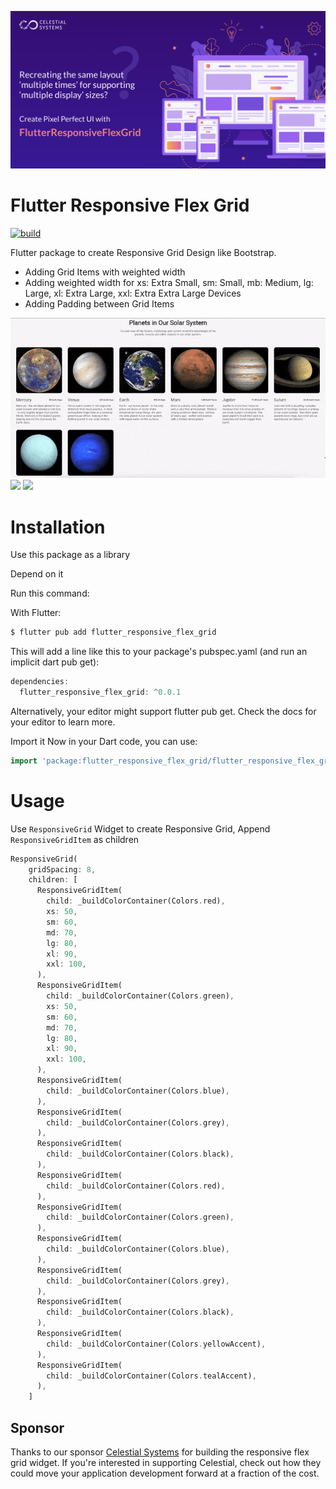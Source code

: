 
[![](package_banner.png)](https://celestialsys.com)

# Flutter Responsive Flex Grid 

[![build](https://github.com/CelestialSystem/ResponsiveFlexGrid-Flutter/actions/workflows/ci-cd.yml/badge.svg)](https://github.com/CelestialSystem/ResponsiveFlexGrid-Flutter/actions/workflows/ci-cd.yml)

Flutter package to create Responsive Grid Design like Bootstrap.


- Adding Grid Items with weighted width
- Adding weighted width for xs: Extra Small, sm: Small, mb: Medium, lg: Large, xl: Extra Large, xxl: Extra Extra Large Devices
- Adding Padding between Grid Items

![](example_anim.gif)
![](iOS_example.gif)
![](android_example.gif)

# Installation
Use this package as a library

Depend on it

Run this command:

With Flutter:
```dart
$ flutter pub add flutter_responsive_flex_grid
```

This will add a line like this to your package's pubspec.yaml (and run an implicit dart pub get):
```dart
dependencies:
  flutter_responsive_flex_grid: ^0.0.1
```
Alternatively, your editor might support flutter pub get. Check the docs for your editor to learn more.

Import it
Now in your Dart code, you can use:
```dart
import 'package:flutter_responsive_flex_grid/flutter_responsive_flex_grid.dart';
```



# Usage

Use `ResponsiveGrid` Widget to create Responsive Grid, Append `ResponsiveGridItem` as children

```dart
ResponsiveGrid(
    gridSpacing: 8,
    children: [
      ResponsiveGridItem(
        child: _buildColorContainer(Colors.red),
        xs: 50,
        sm: 60,
        md: 70,
        lg: 80,
        xl: 90,
        xxl: 100,
      ),
      ResponsiveGridItem(
        child: _buildColorContainer(Colors.green),
        xs: 50,
        sm: 60,
        md: 70,
        lg: 80,
        xl: 90,
        xxl: 100,
      ),
      ResponsiveGridItem(
        child: _buildColorContainer(Colors.blue),
      ),
      ResponsiveGridItem(
        child: _buildColorContainer(Colors.grey),
      ),
      ResponsiveGridItem(
        child: _buildColorContainer(Colors.black),
      ),
      ResponsiveGridItem(
        child: _buildColorContainer(Colors.red),
      ),
      ResponsiveGridItem(
        child: _buildColorContainer(Colors.green),
      ),
      ResponsiveGridItem(
        child: _buildColorContainer(Colors.blue),
      ),
      ResponsiveGridItem(
        child: _buildColorContainer(Colors.grey),
      ),
      ResponsiveGridItem(
        child: _buildColorContainer(Colors.black),
      ),
      ResponsiveGridItem(
        child: _buildColorContainer(Colors.yellowAccent),
      ),
      ResponsiveGridItem(
        child: _buildColorContainer(Colors.tealAccent),
      ),
    ]
```

## Sponsor
Thanks to our sponsor [Celestial Systems](https://celestialsys.com/) for building the responsive flex grid widget. If you're interested in supporting Celestial, check out how they could move your application development forward at a fraction of the cost.

